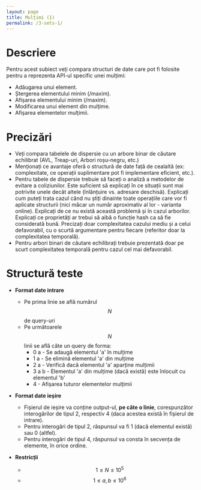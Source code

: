 ```yaml
---
layout: page
title: Mulțimi (1)
permalink: /3-sets-1/
---
```


# Descriere

Pentru acest subiect veți compara structuri de date care pot fi folosite pentru a reprezenta API-ul 
specific unei mulțimi:

- Adâugarea unui element.
- Ștergerea elementului minim (/maxim).
- Afișarea elementului minim (/maxim).
- Modificarea unui element din mulțime.
- Afișarea elementelor mulțimii.

# Precizări

- Veți compara tabelele de dispersie cu un arbore binar de căutare echilibrat (AVL, Treap-uri, Arbori roșu-negru, etc.)
- Menționați ce avantaje oferă o structură de date față de cealaltă (ex: complexitate, ce operații suplimentare pot fi implementare eficient, etc.).
- Pentru tabele de dispersie trebuie să faceți o analiză a metodelor de evitare a coliziunilor. Este suficient să explicați în ce situații sunt mai potrivite unele decât altele (înlănțuire vs. adresare deschisă). Explicați cum puteți trata cazul când nu știți dinainte toate operațiile care vor fi aplicate structurii (nici măcar un număr aproximativ al lor - varianta online). Explicați de ce nu există această problemă și în cazul arborilor. Explicați ce proprietăți ar trebui să aibă o funcție hash ca să fie considerată bună. Precizați doar complexitatea cazului mediu și a celui defavorabil, cu o scurtă argumentare pentru fiecare (referitor doar la complexitatea temporală).
- Pentru arbori binari de căutare echilibrați trebuie prezentată doar pe scurt complexitatea temporală pentru cazul cel mai defavorabil.

# Structură teste
- **Format date intrare**
  - Pe prima linie se află numărul $$N$$ de query-uri 
  - Pe următoarele $$N$$ linii se află câte un query de forma:
    - 0 a - Se adaugă elementul 'a' în mulțime
    - 1 a - Se elimină elementul 'a' din mulțime
    - 2 a - Verifică dacă elementul 'a' aparține mulțimii
    - 3 a b - Elementul 'a' din mulțime (dacă există) este înlocuit cu elementul 'b'
    - 4 - Afișarea tuturor elementelor mulțimii

- **Format date ieșire**
  - Fișierul de ieșire va conține output-ul, **pe câte o linie**, corespunzător interogărilor de tipul 2, respectiv 4 (daca acestea există în fișierul de intrare). 
  - Pentru interogări de tipul 2, răspunsul va fi 1 (dacă elementul există) sau 0 (altfel).
  - Pentru interogări de tipul 4, răspunsul va consta în secvența de elemente, în orice ordine.

- **Restricții**
  - $$ 1 \leq N \leq 10^5$$
  - $$ 1 \leq a, b \leq 10^6$$ 
